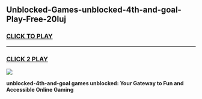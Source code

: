 
## Unblocked-Games-unblocked-4th-and-goal-Play-Free-20luj
<h3>
<a href="https://premium76.site?title=unblocked-4th-and-goal&ref=10A">CLICK TO PLAY</a></h3>
<hr>

<h3>
<a href="https://premium76.site?title=unblocked-4th-and-goal&ref=10A">CLICK 2 PLAY</a>
  
</h3>

<a href="https://premium76.site?title=unblocked-4th-and-goal&ref=10A"><img src="https://clearcache.store/games.png"></a>


**unblocked-4th-and-goal games unblocked: Your Gateway to Fun and Accessible Online Gaming**
